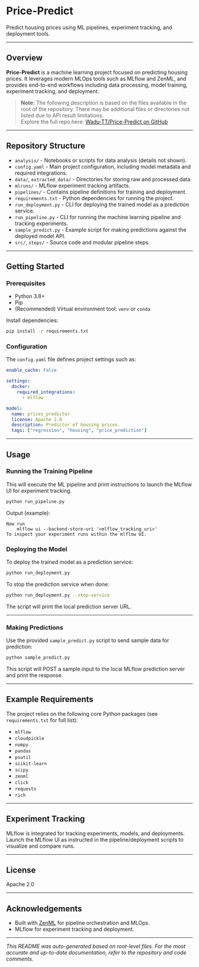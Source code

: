 # Price-Predict

Predict housing prices using ML pipelines, experiment tracking, and deployment tools.

---

## Overview

**Price-Predict** is a machine learning project focused on predicting housing prices. It leverages modern MLOps tools such as MLflow and ZenML, and provides end-to-end workflows including data processing, model training, experiment tracking, and deployment.

> **Note:** The following description is based on the files available in the root of the repository. There may be additional files or directories not listed due to API result limitations.  
> Explore the full repo here: [Wadu-TT/Price-Predict on GitHub](https://github.com/Wadu-TT/Price-Predict/tree/main/)

---

## Repository Structure

- `analysis/` - Notebooks or scripts for data analysis (details not shown).
- `config.yaml` - Main project configuration, including model metadata and required integrations.
- `data/`, `extracted_data/` - Directories for storing raw and processed data.
- `mlruns/` - MLflow experiment tracking artifacts.
- `pipelines/` - Contains pipeline definitions for training and deployment.
- `requirements.txt` - Python dependencies for running the project.
- `run_deployment.py` - CLI for deploying the trained model as a prediction service.
- `run_pipeline.py` - CLI for running the machine learning pipeline and tracking experiments.
- `sample_predict.py` - Example script for making predictions against the deployed model API.
- `src/`, `steps/` - Source code and modular pipeline steps.

---

## Getting Started

### Prerequisites

- Python 3.8+
- Pip
- (Recommended) Virtual environment tool: `venv` or `conda`

Install dependencies:

```sh
pip install -r requirements.txt
```

### Configuration

The `config.yaml` file defines project settings such as:

```yaml
enable_cache: False

settings:
  docker:
    required_integrations:
      - mlflow

model:
  name: prices_predictor
  license: Apache 2.0
  description: Predictor of housing prices.
  tags: ["regression", "housing", "price_prediction"]
```

---

## Usage

### Running the Training Pipeline

This will execute the ML pipeline and print instructions to launch the MLflow UI for experiment tracking.

```sh
python run_pipeline.py
```

Output (example):

```
Now run 
    mlflow ui --backend-store-uri '<mlflow_tracking_uri>'
To inspect your experiment runs within the mlflow UI.
```

### Deploying the Model

To deploy the trained model as a prediction service:

```sh
python run_deployment.py
```

To stop the prediction service when done:

```sh
python run_deployment.py --stop-service
```

The script will print the local prediction server URL.

---

### Making Predictions

Use the provided `sample_predict.py` script to send sample data for prediction:

```sh
python sample_predict.py
```

This script will POST a sample input to the local MLflow prediction server and print the response.

---

## Example Requirements

The project relies on the following core Python packages (see `requirements.txt` for full list):

- `mlflow`
- `cloudpickle`
- `numpy`
- `pandas`
- `psutil`
- `scikit-learn`
- `scipy`
- `zenml`
- `click`
- `requests`
- `rich`

---

## Experiment Tracking

MLflow is integrated for tracking experiments, models, and deployments.  
Launch the MLflow UI as instructed in the pipeline/deployment scripts to visualize and compare runs.

---

## License

Apache 2.0

---

## Acknowledgements

- Built with [ZenML](https://zenml.io/) for pipeline orchestration and MLOps.
- MLflow for experiment tracking and deployment.

---

*This README was auto-generated based on root-level files. For the most accurate and up-to-date documentation, refer to the repository and code comments.*
